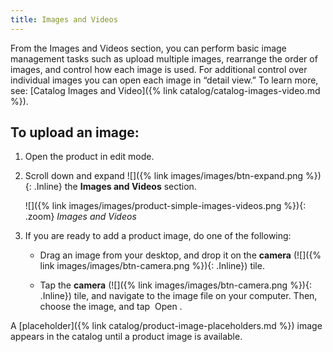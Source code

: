 ```yaml
---
title: Images and Videos
---
```


From the Images and Videos section, you can perform basic image management tasks such as upload multiple images, rearrange the order of images, and control how each image is used. For additional control over individual images you can open each image in “detail view.” To learn more, see: [Catalog Images and Video]({% link catalog/catalog-images-video.md %}).

## To upload an image:

1. Open the product in edit mode.

1. Scroll down and expand ![]({% link images/images/btn-expand.png %}){: .Inline} the **Images and Videos** section.

    ![]({% link images/images/product-simple-images-videos.png %}){: .zoom}
    *Images and Videos*

1. If you are ready to add a product image, do one of the following:

    * Drag an image from your desktop, and drop it on the **camera** (![]({% link images/images/btn-camera.png %}){: .Inline}) tile.

    * Tap the **camera** (![]({% link images/images/btn-camera.png %}){: .Inline}) tile, and navigate to the image file on your computer. Then, choose the image, and tap <span class="btn"> Open </span>.

A [placeholder]({% link catalog/product-image-placeholders.md %}) image appears in the catalog until a product image is available.

